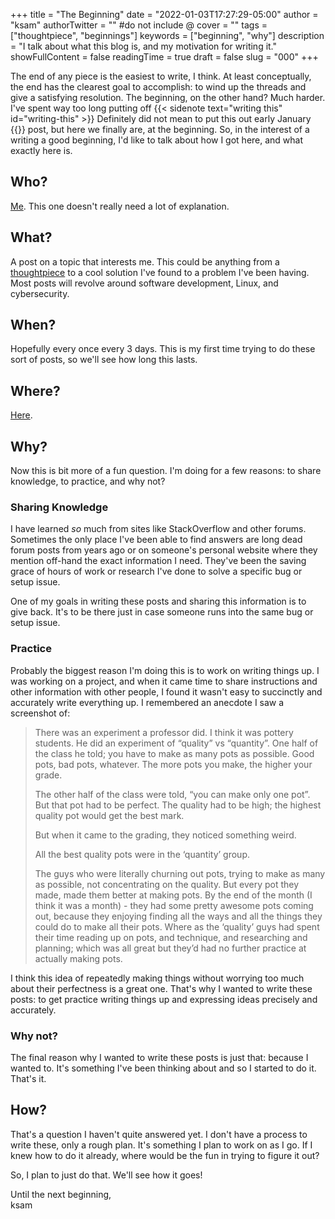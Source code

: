 +++
title = "The Beginning"
date = "2022-01-03T17:27:29-05:00"
author = "ksam"
authorTwitter = "" #do not include @
cover = ""
tags = ["thoughtpiece", "beginnings"]
keywords = ["beginning", "why"]
description = "I talk about what this blog is, and my motivation for writing it."
showFullContent = false
readingTime = true
draft = false
slug = "000"
+++

The end of any piece is the easiest to write, I think. At least conceptually, the end has the clearest goal to accomplish: to wind up the threads and give a satisfying resolution. The beginning, on the other hand? Much harder. I've spent way too long putting off {{< sidenote text="writing this" id="writing-this" >}} Definitely did not mean to put this out early January {{</sidenote>}} post, but here we finally are, at the beginning. So, in the interest of a writing a good beginning, I'd like to talk about how I got here, and what exactly here is.

## Who?

[Me](/). This one doesn't really need a lot of explanation.

## What?

A post on a topic that interests me. This could be anything from a [thoughtpiece](/tags/thoughtpice) to a cool solution I've found to a problem I've been having. Most posts will revolve around software development, Linux, and cybersecurity.

## When?

Hopefully every once every 3 days. This is my first time trying to do these sort of posts, so we'll see how long this lasts.

## Where?

[Here](/posts).

## Why?

Now this is bit more of a fun question. I'm doing for a few reasons: to share knowledge, to practice, and why not?

### Sharing Knowledge

I have learned *so* much from sites like StackOverflow and other forums. Sometimes the only place I've been able to find answers are long dead forum posts from years ago or on someone's personal website where they mention off-hand the exact information I need. They've been the saving grace of hours of work or research I've done to solve a specific bug or setup issue. 

One of my goals in writing these posts and sharing this information is to give back. It's to be there just in case someone runs into the same bug or setup issue. 

### Practice

Probably the biggest reason I'm doing this is to work on writing things up. I was working on a project, and when it came time to share instructions and other information with other people, I found it wasn't easy to succinctly and accurately write everything up. I remembered an anecdote I saw a screenshot of:

> There was an experiment a professor did. I think it was pottery students. He did an experiment of “quality” vs “quantity”. One half of the class he told; you have to make as many pots as possible. Good pots, bad pots, whatever. The more pots you make, the higher your grade.
>
> The other half of the class were told, “you can make only one pot”. But that pot had to be perfect. The quality had to be high; the highest quality pot would get the best mark.
>
> But when it came to the grading, they noticed something weird.
>
> All the best quality pots were in the ‘quantity’ group.
> 
> The guys who were literally churning out pots, trying to make as many as possible, not concentrating on the quality. But every pot they made, made them better at making pots. By the end of the month (I think it was a month) - they had some pretty awesome pots coming out, because they enjoying finding all the ways and all the things they could do to make all their pots. Where as the ‘quality’ guys had spent their time reading up on pots, and technique, and researching and planning; which was all great but they’d had no further practice at actually making pots.

I think this idea of repeatedly making things without worrying too much about their perfectness is a great one. That's why I wanted to write these posts: to get practice writing things up and expressing ideas precisely and accurately. 

### Why not?

The final reason why I wanted to write these posts is just that: because I wanted to. It's something I've been thinking about and so I started to do it. That's it.

## How?

That's a question I haven't quite answered yet. I don't have a process to write these, only a rough plan. It's something I plan to work on as I go. If I knew how to do it already, where would be the fun in trying to figure it out?

So, I plan to just do that. We'll see how it goes!

Until the next beginning,  
ksam


